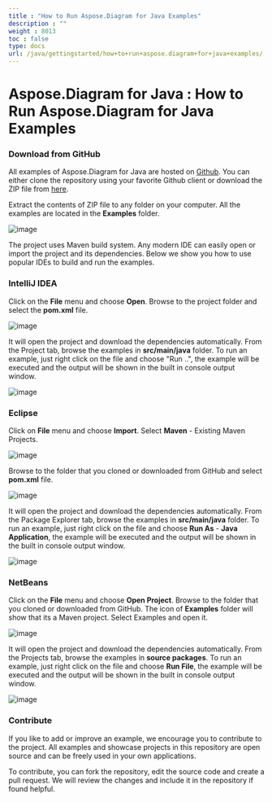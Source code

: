 ```yaml
---
title : "How to Run Aspose.Diagram for Java Examples" 
description : "" 
weight : 8013 
toc : false
type: docs
url: /java/gettingstarted/how+to+run+aspose.diagram+for+java+examples/
---
```


# Aspose.Diagram for Java : How to Run Aspose.Diagram for Java Examples


### Download from GitHub

All examples of Aspose.Diagram for Java are hosted on [Github](https://github.com/asposediagram/Aspose.Diagram-for-Java). You can either clone the repository using your favorite Github client or download the ZIP file from [here](https://github.com/asposediagram/Aspose.Diagram-for-Java/archive/master.zip).

Extract the contents of ZIP file to any folder on your computer. All the examples are located in the **Examples** folder.

![image](https://docs2.aspose.com/diagram/java/attachments/18612714/18808867.png)

The project uses Maven build system. Any modern IDE can easily open or import the project and its dependencies. Below we show you how to use popular IDEs to build and run the examples.

### IntelliJ IDEA

Click on the **File** menu and choose **Open**. Browse to the project folder and select the **pom.xml** file.

![image](https://docs2.aspose.com/diagram/java/attachments/18612714/18808866.png)

It will open the project and download the dependencies automatically. From the Project tab, browse the examples in **src/main/java** folder. To run an example, just right click on the file and choose "Run ..", the example will be executed and the output will be shown in the built in console output window.

![image](https://docs2.aspose.com/diagram/java/attachments/18612714/18808865.png)

### Eclipse

Click on **File** menu and choose **Import**. Select **Maven** - Existing Maven Projects.

![image](https://docs2.aspose.com/diagram/java/attachments/18612714/18808864.png)

Browse to the folder that you cloned or downloaded from GitHub and select **pom.xml** file.

![image](https://docs2.aspose.com/diagram/java/attachments/18612714/18808871.png)

It will open the project and download the dependencies automatically. From the Package Explorer tab, browse the examples in **src/main/java** folder. To run an example, just right click on the file and choose **Run As** - **Java Application**, the example will be executed and the output will be shown in the built in console output window.

![image](https://docs2.aspose.com/diagram/java/attachments/18612714/18808870.png)

### NetBeans

Click on the **File** menu and choose **Open Project**. Browse to the folder that you cloned or downloaded from GitHub. The icon of **Examples** folder will show that its a Maven project. Select Examples and open it.

![image](https://docs2.aspose.com/diagram/java/attachments/18612714/18808869.png)

It will open the project and download the dependencies automatically. From the Projects tab, browse the examples in **source packages**. To run an example, just right click on the file and choose **Run File**, the example will be executed and the output will be shown in the built in console output window.

![image](https://docs2.aspose.com/diagram/java/attachments/18612714/18808868.png)

### Contribute

If you like to add or improve an example, we encourage you to contribute to the project. All examples and showcase projects in this repository are open source and can be freely used in your own applications.

To contribute, you can fork the repository, edit the source code and create a pull request. We will review the changes and include it in the repository if found helpful.

